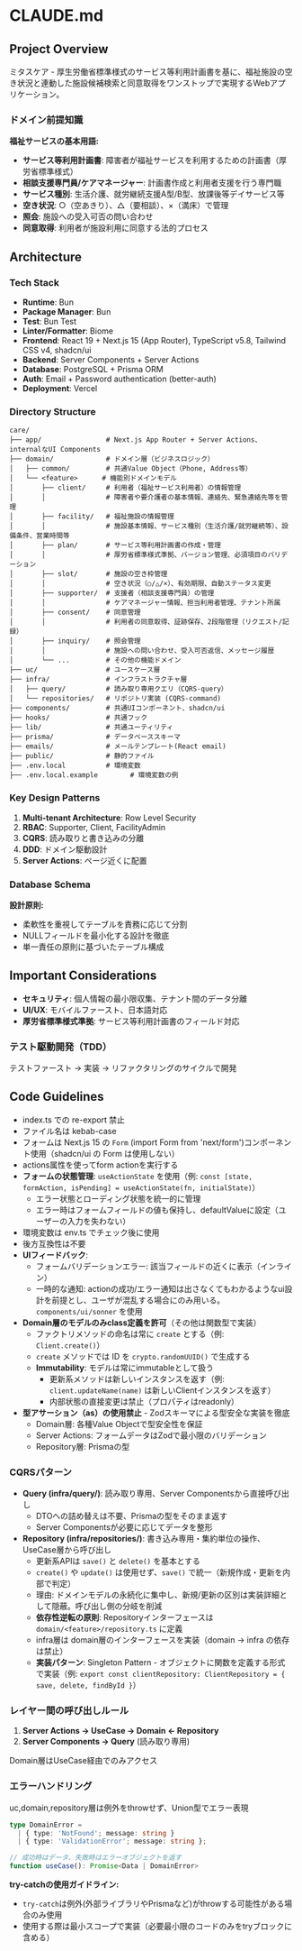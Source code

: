 # CLAUDE.md

## Project Overview

ミタスケア - 厚生労働省標準様式のサービス等利用計画書を基に、福祉施設の空き状況と連動した施設候補検索と同意取得をワンストップで実現するWebアプリケーション。

### ドメイン前提知識

**福祉サービスの基本用語:**
- **サービス等利用計画書**: 障害者が福祉サービスを利用するための計画書（厚労省標準様式）
- **相談支援専門員/ケアマネージャー**: 計画書作成と利用者支援を行う専門職
- **サービス種別**: 生活介護、就労継続支援A型/B型、放課後等デイサービス等
- **空き状況**: ○（空あきり）、△（要相談）、×（満床）で管理
- **照会**: 施設への受入可否の問い合わせ
- **同意取得**: 利用者が施設利用に同意する法的プロセス
## Architecture

### Tech Stack
- **Runtime**: Bun
- **Package Manager**: Bun
- **Test**: Bun Test
- **Linter/Formatter**: Biome
- **Frontend**: React 19 + Next.js 15 (App Router), TypeScript v5.8, Tailwind CSS v4, shadcn/ui
- **Backend**: Server Components + Server Actions
- **Database**: PostgreSQL + Prisma ORM
- **Auth**: Email + Password authentication (better-auth)
- **Deployment**: Vercel

### Directory Structure
```
care/
├── app/                # Next.js App Router + Server Actions、internalなUI Components
├── domain/             # ドメイン層（ビジネスロジック）
│   ├── common/         # 共通Value Object（Phone, Address等）
│   └── <feature>      # 機能別ドメインモデル
│       ├── client/     # 利用者（福祉サービス利用者）の情報管理
│       │               # 障害者や要介護者の基本情報、連絡先、緊急連絡先等を管理
│       ├── facility/   # 福祉施設の情報管理
│       │               # 施設基本情報、サービス種別（生活介護/就労継続等）、設備条件、営業時間等
│       ├── plan/       # サービス等利用計画書の作成・管理
│       │               # 厚労省標準様式準拠、バージョン管理、必須項目のバリデーション
│       ├── slot/       # 施設の空き枠管理
│       │               # 空き状況（○/△/×）、有効期限、自動ステータス変更
│       ├── supporter/  # 支援者（相談支援専門員）の管理
│       │               # ケアマネージャー情報、担当利用者管理、テナント所属
│       ├── consent/    # 同意管理
│       │               # 利用者の同意取得、証跡保存、2段階管理（リクエスト/記録）
│       ├── inquiry/    # 照会管理
│       │               # 施設への問い合わせ、受入可否返信、メッセージ履歴
│       └── ...         # その他の機能ドメイン
├── uc/                 # ユースケース層
├── infra/              # インフラストラクチャ層
│   ├── query/          # 読み取り専用クエリ（CQRS-query）
│   └── repositories/   # リポジトリ実装 (CQRS-command)
├── components/         # 共通UIコンポーネント、shadcn/ui
├── hooks/              # 共通フック
├── lib/                # 共通ユーティリティ
├── prisma/             # データベーススキーマ
├── emails/             # メールテンプレート(React email)
├── public/             # 静的ファイル
├── .env.local          # 環境変数
├── .env.local.example        # 環境変数の例
```

### Key Design Patterns

1. **Multi-tenant Architecture**: Row Level Security
2. **RBAC**: Supporter, Client, FacilityAdmin
3. **CQRS**: 読み取りと書き込みの分離
4. **DDD**: ドメイン駆動設計
5. **Server Actions**: ページ近くに配置


### Database Schema

**設計原則:**
- 柔軟性を重視してテーブルを責務に応じて分割
- NULLフィールドを最小化する設計を徹底
- 単一責任の原則に基づいたテーブル構成

## Important Considerations

- **セキュリティ**: 個人情報の最小限収集、テナント間のデータ分離
- **UI/UX**: モバイルファースト、日本語対応
- **厚労省標準様式準拠**: サービス等利用計画書のフィールド対応

### テスト駆動開発（TDD）

テストファースト → 実装 → リファクタリングのサイクルで開発

## Code Guidelines

- index.ts での re-export 禁止
- ファイル名は kebab-case
- フォームは Next.js 15 の `Form` (import Form from 'next/form')コンポーネント使用（shadcn/ui の Form は使用しない）
- actions属性を使ってform actionを実行する
- **フォームの状態管理**: `useActionState` を使用（例: `const [state, formAction, isPending] = useActionState(fn, initialState)`）
  - エラー状態とローディング状態を統一的に管理
  - エラー時はフォームフィールドの値も保持し、defaultValueに設定（ユーザーの入力を失わない）
- 環境変数は env.ts でチェック後に使用
- 後方互換性は不要
- **UIフィードバック**:
  - フォームバリデーションエラー: 該当フィールドの近くに表示（インライン）
  - 一時的な通知: actionの成功/エラー通知は出さなくてもわかるようなui設計を前提とし、ユーザが混乱する場合にのみ用いる。`components/ui/sonner` を使用
- **Domain層のモデルのみclass定義を許可**（その他は関数型で実装）
  - ファクトリメソッドの命名は常に `create` とする（例: `Client.create()`）
  - `create` メソッドでは ID を `crypto.randomUUID()` で生成する
  - **Immutability**: モデルは常にimmutableとして扱う
    - 更新系メソッドは新しいインスタンスを返す（例: `client.updateName(name)` は新しいClientインスタンスを返す）
    - 内部状態の直接変更は禁止（プロパティはreadonly）
- **型アサーション（as）の使用禁止** - Zodスキーマによる型安全な実装を徹底
  - Domain層: 各種Value Objectで型安全性を保証
  - Server Actions: フォームデータはZodで最小限のバリデーション
  - Repository層: Prismaの型

### CQRSパターン

- **Query (infra/query/)**: 読み取り専用、Server Componentsから直接呼び出し
  - DTOへの詰め替えは不要、Prismaの型をそのまま返す
  - Server Componentsが必要に応じてデータを整形
- **Repository (infra/repositories/)**: 書き込み専用・集約単位の操作、UseCase層から呼び出し
  - 更新系APIは `save()` と `delete()` を基本とする
  - `create()` や `update()` は使用せず、`save()` で統一（新規作成・更新を内部で判定）
  - 理由: ドメインモデルの永続化に集中し、新規/更新の区別は実装詳細として隠蔽。呼び出し側の分岐を削減
  - **依存性逆転の原則**: Repositoryインターフェースは `domain/<feature>/repository.ts` に定義
  - infra層は domain層のインターフェースを実装（domain → infra の依存は禁止）
  - **実装パターン**: Singleton Pattern - オブジェクトに関数を定義する形式で実装（例: `export const clientRepository: ClientRepository = { save, delete, findById }`）

### レイヤー間の呼び出しルール

1. **Server Actions → UseCase → Domain ← Repository**
2. **Server Components → Query** (読み取り専用)

Domain層はUseCase経由でのみアクセス

### エラーハンドリング

uc,domain,repository層は例外をthrowせず、Union型でエラー表現

```typescript
type DomainError =
  | { type: 'NotFound'; message: string }
  | { type: 'ValidationError'; message: string };

// 成功時はデータ、失敗時はエラーオブジェクトを返す
function useCase(): Promise<Data | DomainError>
```

**try-catchの使用ガイドライン:**
- `try-catch`は例外(外部ライブラリやPrismaなど)がthrowする可能性がある場合のみ使用
- 使用する際は最小スコープで実装（必要最小限のコードのみをtryブロックに含める）